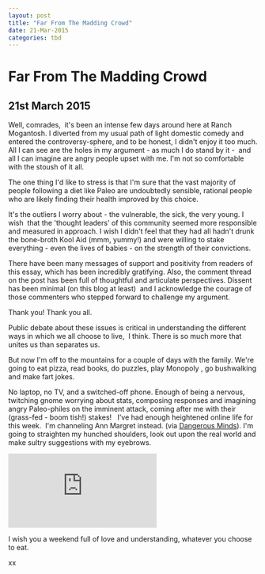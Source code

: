 ```yaml
---
layout: post
title: "Far From The Madding Crowd"
date: 21-Mar-2015
categories: tbd
---
```


# Far From The Madding Crowd

## 21st March 2015

Well,   comrades,    it's been an intense few days around here at Ranch Mogantosh. I diverted from my usual path of light domestic comedy and entered the controversy-sphere, and to be honest, I didn't enjoy it too much. All I can see are the holes in my argument - as much I do stand by it -  and all I can imagine are angry people upset with me. I'm not so comfortable with the stoush of it all.

The one thing I'd like to stress is that I'm sure that the vast majority of people following a diet like Paleo are undoubtedly sensible, rational people who are likely finding their health improved by this choice.

It's the outliers I worry about - the vulnerable, the sick, the very young. I wish  that the 'thought leaders' of this community seemed more responsible and measured in approach. I wish I didn't feel that they had all hadn't drunk the bone-broth Kool Aid (mmm, yummy!) and were willing to stake everything - even the lives of babies - on the strength of their convictions.

There have been many messages of support and positivity from readers of this essay, which has been incredibly gratifying. Also, the comment thread on the post has been full of thoughtful and articulate perspectives. Dissent has been minimal (on this blog at least)  and I acknowledge the courage of those commenters who stepped forward to challenge my argument.

Thank you! Thank you all.

Public debate about these issues is critical in understanding the different ways in which we all choose to live,  I think. There is so much more that unites us than separates us.

But now I'm off to the mountains for a couple of days with the family. We're going to eat pizza, read books, do puzzles, play Monopoly , go bushwalking and make fart jokes.

No laptop, no TV, and a switched-off phone. Enough of being a nervous, twitching gnome worrying about stats, composing responses and imagining angry Paleo-philes on the imminent attack, coming after me with their (grass-fed - boom tish!) stakes!   I've had enough heightened online life for this week.  I'm channeling Ann Margret instead. (via <a href="http://dangerousminds.net/">Dangerous Minds</a>). I'm going to straighten my hunched shoulders, look out upon the real world and make sultry suggestions with my eyebrows.

<iframe src='https://www.youtube.com/embed/J2iBX_wGbkU' frameborder='0' gesture='media' allow='encrypted-media' allowfullscreen></iframe>

I wish you a weekend full of love and understanding, whatever you choose to eat.

xx

